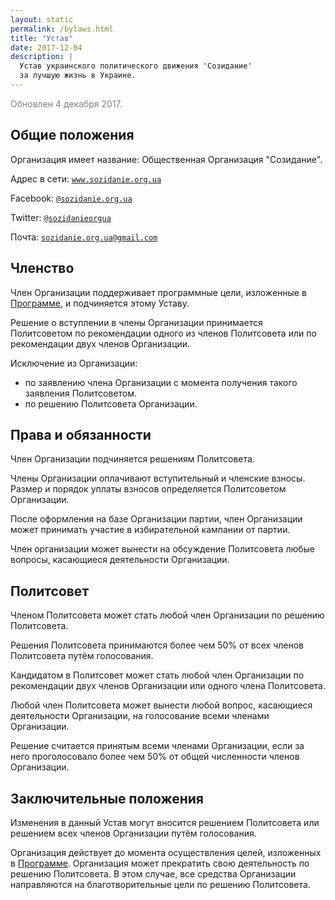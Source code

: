 ```yaml
---
layout: static
permalink: /bylaws.html
title: "Устав"
date: 2017-12-04
description: |
  Устав украинского политического движения 'Созидание'
  за лучшую жизнь в Украине.
---
```


<p style="color:gray">Обновлен 4 декабря 2017.</p>

## Общие положения

Организация имеет название: Общественная Организация "Созидание".

Адрес в сети: [`www.sozidanie.org.ua`](http://www.sozidanie.org.ua)

Facebook: [`@sozidanie.org.ua`](https://www.facebook.com/sozidanie.org.ua)

Twitter: [`@sozidanieorgua`](https://twitter.com/sozidanieorgua)

Почта: [`sozidanie.org.ua@gmail.com`](mailto:sozidanie.org.ua@gmail.com)

## Членство

Член Организации поддерживает программные цели,
изложенные в [Программе](/program.html), и подчиняется этому Уставу.

Решение о вступлении в члены Организации принимается Политсоветом по
рекомендации одного из членов Политсовета или по рекомендации двух членов Организации.

Исключение из Организации:

  * по заявлению члена Организации с момента получения такого заявления Политсоветом.
  * по решению Политсовета Организации.

## Права и обязанности

Член Организации подчиняется решениям Политсовета.

Члены Организации оплачивают вступительный и членские взносы.
Размер и порядок уплаты взносов определяется Политсоветом Организации.

После оформления на базе Организации партии, член Организации
может принимать участие в избирательной кампании от партии.

Член организации может вынести на обсуждение Политсовета
любые вопросы, касающиеся деятельности Организации.

## Политсовет

Членом Политсовета может стать любой член Организации по решению Политсовета.

Решения Политсовета принимаются более чем 50% от всех
членов Политсовета путём голосования.

Кандидатом в Политсовет может стать любой член Организации
по рекомендации двух членов Организации или одного члена Политсовета.

Любой член Политсовета может вынести любой вопрос, касающиеся
деятельности Организации, на голосование всеми членами Организации.

Решение считается принятым всеми членами Организации, если
за него проголосовало более чем 50% от общей численности членов Организации.

## Заключительные положения

Изменения в данный Устав могут вносится решением Политсовета
или решением всех членов Организации путём голосования.

Организация действует до момента осуществления целей, изложенных
в [Программе](/program.html). Организация может прекратить
свою деятельность по решению Политсовета. В этом случае, все средства
Организации направляются на благотворительные цели по решению Политсовета.
